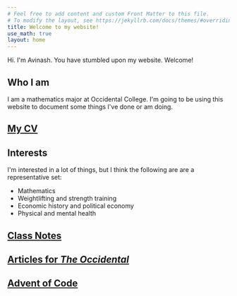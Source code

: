 ```yaml
---
# Feel free to add content and custom Front Matter to this file.
# To modify the layout, see https://jekyllrb.com/docs/themes/#overriding-theme-defaults
title: Welcome to my website!
use_math: true
layout: home
---
```

Hi. I'm Avinash. You have stumbled upon my website. Welcome! 

## Who I am
I am a mathematics major at Occidental College. I'm going to be using this website to document some things I've done or am doing. 

## [My CV](https://ai-bearing.github.io/CV/cv_2.pdf)

## Interests
I'm interested in a lot of things, but I think the following are are a representative set:
- Mathematics
- Weightlifting and strength training
- Economic history and political economy
- Physical and mental health

## [Class Notes](classnotes.md)

## [Articles for *The Occidental*](https://theoccidentalnews.com/author/iyera)

## [Advent of Code](adventofcode.md)
